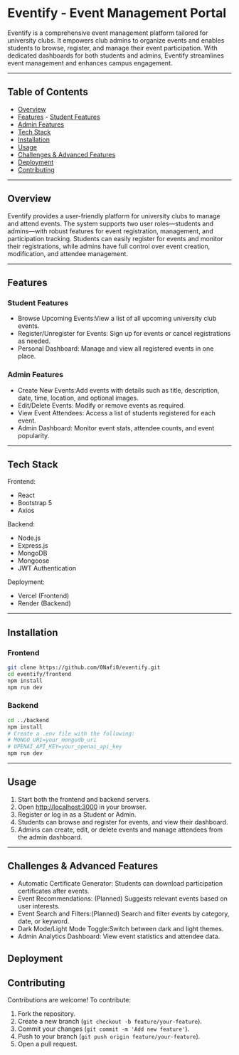 # Eventify - Event Management Portal

Eventify is a comprehensive event management platform tailored for university clubs. It empowers club admins to organize events and enables students to browse, register, and manage their event participation. With dedicated dashboards for both students and admins, Eventify streamlines event management and enhances campus engagement.

---

## Table of Contents

- [Overview](#overview)
- [Features](#features) - [Student Features](#student-features)
- [Admin Features](#admin-features)
- [Tech Stack](#tech-stack)
- [Installation](#installation)
- [Usage](#usage)
- [Challenges & Advanced Features](#challenges--advanced-features)
- [Deployment](#deployment)
- [Contributing](#contributing)

---

## Overview

Eventify provides a user-friendly platform for university clubs to manage and attend events. The system supports two user roles—students and admins—with robust features for event registration, management, and participation tracking. Students can easily register for events and monitor their registrations, while admins have full control over event creation, modification, and attendee management.

---

## Features

### Student Features

- Browse Upcoming Events:View a list of all upcoming university club events.
- Register/Unregister for Events: Sign up for events or cancel registrations as needed.
- Personal Dashboard: Manage and view all registered events in one place.

### Admin Features

- Create New Events:Add events with details such as title, description, date, time, location, and optional images.
- Edit/Delete Events: Modify or remove events as required.
- View Event Attendees: Access a list of students registered for each event.
- Admin Dashboard: Monitor event stats, attendee counts, and event popularity.

---

## Tech Stack

Frontend:

- React
- Bootstrap 5
- Axios

Backend:

- Node.js
- Express.js
- MongoDB
- Mongoose
- JWT Authentication

Deployment:

- Vercel (Frontend)
- Render (Backend)

---

## Installation

### Frontend

```bash
git clone https://github.com/0Nafi0/eventify.git
cd eventify/frontend
npm install
npm run dev
```

### Backend

```bash
cd ../backend
npm install
# Create a .env file with the following:
# MONGO_URI=your_mongodb_uri
# OPENAI_API_KEY=your_openai_api_key
npm run dev
```

---

## Usage

1. Start both the frontend and backend servers.
2. Open [http://localhost:3000](http://localhost:3000) in your browser.
3. Register or log in as a Student or Admin.
4. Students can browse and register for events, and view their dashboard.
5. Admins can create, edit, or delete events and manage attendees from the admin dashboard.

---

## Challenges & Advanced Features

- Automatic Certificate Generator: Students can download participation certificates after events.
- Event Recommendations: (Planned) Suggests relevant events based on user interests.
- Event Search and Filters:(Planned) Search and filter events by category, date, or keyword.
- Dark Mode/Light Mode Toggle:Switch between dark and light themes.
- Admin Analytics Dashboard: View event statistics and attendee data.

## Deployment

## Contributing

Contributions are welcome! To contribute:

1. Fork the repository.
2. Create a new branch (`git checkout -b feature/your-feature`).
3. Commit your changes (`git commit -m 'Add new feature'`).
4. Push to your branch (`git push origin feature/your-feature`).
5. Open a pull request.
